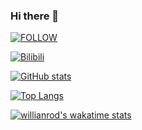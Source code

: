 ### Hi there 👋

[![FOLLOW](https://img.shields.io/badge/dynamic/json?logo=github&labelColor=495867&color=495867&label=Github&query=%24.data.totalSubs&url=https%3A%2F%2Fapi.spencerwoo.com%2Fsubstats%2F%3Fsource%3Dgithub%26queryKey%3DTaokyla&style=flat-square)](https://github.com/Taokyla)

[![Bilibili](https://img.shields.io/badge/dynamic/json?logo=Bilibili&labelColor=FF69b4&color=FF69b4&label=Bilibili&query=%24.data.totalSubs&url=https%3A%2F%2Fapi.spencerwoo.com%2Fsubstats%2F%3Fsource%3Dbilibili%26queryKey%3D680791&style=flat-square)](https://space.bilibili.com/680791)

[![GitHub stats](https://github-readme-stats.vercel.app/api?username=Taokyla)](https://github.com/anuraghazra/github-readme-stats)

[![Top Langs](https://github-readme-stats.vercel.app/api/top-langs/?username=Taokyla&layout=compact&langs_count=6 "Top languages")]()

[![willianrod's wakatime stats](https://github-readme-stats.vercel.app/api/wakatime?username=Taokyla&layout=compact)](https://wakatime.com/@Taokyla "WakaTime")
